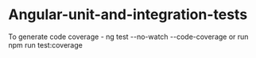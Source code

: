 # Angular-unit-and-integration-tests

To generate code coverage - ng test --no-watch --code-coverage or run npm run test:coverage